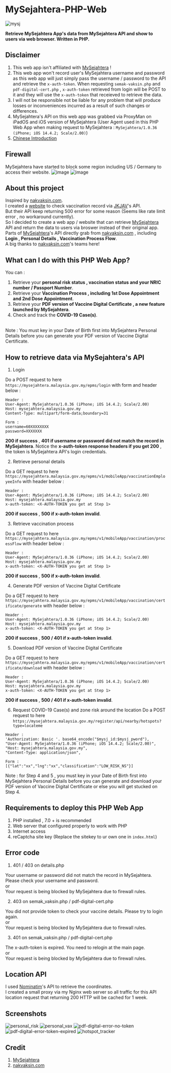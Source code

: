 # MySejahtera-PHP-Web
![mysj](https://www.mkn.gov.my/web/wp-content/uploads/sites/3/2020/03/logoMySejahtera_FINAL_ou.png)

**Retrieve MySejahtera App's data from MySejahtera API and show to users via web browser. Written in PHP.**

## Disclaimer
1. This web app isn't affiliated with [MySejahtera](https://mysejahtera.malaysia.gov.my) !
2. This web app won't record user's MySejahtera username and password as this web app will just simply pass the username / password to the API and retrieve the ```x-auth-token```. When requesting ```semak-vaksin.php``` and ```pdf-digital-cert.php``` , ```x-auth-token``` retrieved from login will be POST to it and they will use the ```x-auth-token``` that receieved to retrieve the data.
3. I will not be responsible not be liable for any problem that will produce losses or inconveniences incurred as a result of such changes or differences.
4. MySejahtera's API on this web app was grabbed via ProxyMan on iPadOS and iOS version of MySejahtera (User Agent used in this PHP Web App when making request to MySejahtera : ```MySejahtera/1.0.36 (iPhone; iOS 14.4.2; Scale/2.00)```)
5. [Chinese Introduction](https://blog.samsam123.name.my/articles/MySejahtera-PHP-Web-App)

## Firewall
MySejahtera have started to block some region including US / Germany to access their website. 
![image](https://user-images.githubusercontent.com/58818070/139167924-4804605b-027b-4418-aef2-fd369777f8e0.png)
![image](https://user-images.githubusercontent.com/58818070/139167979-4c5358ad-accd-4542-b9b4-6bf65bba639c.png) 





## About this project
Inspired by [nakvaksin.com](https://github.com/nubpro/nakvaksin). 
</br>
I created a [website](https://www.samsam123.tk/vaksinmy) to check vaccination record via [JKJAV](https://vaksincovid.gov.my)'s API. 
</br>
But their API keep returning 500 error for some reason (Seems like rate limit error , no workaround currently). 
</br>
So I decided to create a web app / website that can retrieve [MySejahtera](https://mysejahtera.malaysia.gov.my) API and return the data to users via broswer instead of their original app. 
</br>
Parts of [MySejahtera](https://mysejahtera.malaysia.gov.my)'s API directly grab from [nakvaksin.com](https://github.com/nubpro/nakvaksin) , including **Login , Personal Details , Vaccination Process Flow**. 
</br>
A big thanks to [nakvaksin.com](https://github.com/nubpro/nakvaksin)'s teams here!

## What can I do with this PHP Web App?
You can :
1. Retrieve your **personal risk status , vaccination status and your NRIC number / Passport Number**.
2. Retrieve your **Vaccination Process , including 1st Dose Appointment and 2nd Dose Appointment**.
3. Retrieve your **PDF version of Vaccine Digital Certificate , a new feature launched by MySejahtera**.
4. Check and track the **COVID-19 Case(s)**.

</br>
Note : You must key in your Date of Birth first into MySejahtera Personal Details before you can generate your PDF version of Vaccine Digital Certificate.

## How to retrieve data via MySejahtera's API
1. Login

Do a POST request to here ```https://mysejahtera.malaysia.gov.my/epms/login``` with form and header below :
```
Header :
User-Agent: MySejahtera/1.0.36 (iPhone; iOS 14.4.2; Scale/2.00)
Host: mysejahtera.malaysia.gov.my
Content-Type: multipart/form-data;boundary=31

Form : 
username=60XXXXXXXX
password=XXXXXXX
``` 
**200 if success** , **401 if username or password did not match the record in MySejahtera**.
Notice the **x-auth-token response headers if you get 200** , the token is MySejahtera API's login credentials.

2. Retrieve personal details 

Do a GET request to here ```https://mysejahtera.malaysia.gov.my/epms/v1/mobileApp/vaccinationEmployeeInfo``` with header below :
```
Header :
User-Agent: MySejahtera/1.0.36 (iPhone; iOS 14.4.2; Scale/2.00)
Host: mysejahtera.malaysia.gov.my
x-auth-token: <X-AUTH-TOKEN you get at Step 1>

```
**200 if success** , **500 if x-auth-token invalid**.

3. Retrieve vaccination process

Do a GET request to here ```https://mysejahtera.malaysia.gov.my/epms/v1/mobileApp/vaccination/processFlow``` with header below : 
```
Header :
User-Agent: MySejahtera/1.0.36 (iPhone; iOS 14.4.2; Scale/2.00)
Host: mysejahtera.malaysia.gov.my
x-auth-token: <X-AUTH-TOKEN you get at Step 1>

```
**200 if success** , **500 if x-auth-token invalid**.

4. Generate PDF version of Vaccine Digital Certificate

Do a GET request to here ```https://mysejahtera.malaysia.gov.my/epms/v1/mobileApp/vaccination/certificate/generate``` with header below : 
```
Header :
User-Agent: MySejahtera/1.0.36 (iPhone; iOS 14.4.2; Scale/2.00)
Host: mysejahtera.malaysia.gov.my
x-auth-token: <X-AUTH-TOKEN you get at Step 1>

```
**200 if success** , **500 / 401 if x-auth-token invalid**.

5. Download PDF version of Vaccine Digital Certificate

Do a GET request to here ```https://mysejahtera.malaysia.gov.my/epms/v1/mobileApp/vaccination/certificate/download``` with header below : 
```
Header :
User-Agent: MySejahtera/1.0.36 (iPhone; iOS 14.4.2; Scale/2.00)
Host: mysejahtera.malaysia.gov.my
x-auth-token: <X-AUTH-TOKEN you get at Step 1>

```
**200 if success** , **500 / 401 if x-auth-token invalid**.

6. Request COVID-19 Case(s) and zone risk around the location
Do a POST request to here ```https://mysejahtera.malaysia.gov.my/register/api/nearby/hotspots?type=locateme```
```
Header :
'Authorization: Basic '. base64_encode("$mysj_id:$mysj_pword"),
"User-Agent: MySejahtera/1.0.36 (iPhone; iOS 14.4.2; Scale/2.00)",
"Host: mysejahtera.malaysia.gov.my",
"Content-Type: application/json",

Form : 
[{"lat":"xx","lng":"xx","classification":"LOW_RISK_NS"}]
```

Note : for Step 4 and 5 , you must key in your Date of Birth first into MySejahtera Personal Details before you can generate and download your PDF version of Vaccine Digital Certificate or else you will get stucked on Step 4.

## Requirements to deploy this PHP Web App
1. PHP installed , 7.0 + is recommended
2. Web server that configured properly to work with PHP
3. Internet access
4. reCaptcha site key (Replace the sitekey to ur own one in ```index.html```)

## Error code

1. 401 / 403 on details.php

Your username or password did not match the record in MySejahtera. Please check your username and password.</br>or</br>
Your request is being blocked by MySejahtera due to firewall rules.

2. 403 on semak_vaksin.php / pdf-digital-cert.php

You did not provide token to check your vaccine details. Please try to login again.</br>or</br>
Your request is being blocked by MySejahtera due to firewall rules.

3. 401 on semak_vaksin.php / pdf-digital-cert.php

The x-auth-token is expired. You need to relogin at the main page.</br>or</br>
Your request is being blocked by MySejahtera due to firewall rules.

## Location API 
I used [Nominatim](https://nominatim.org/)'s API to retrieve the coordinates. </br>
I created a small proxy via my Nginx web server so all traffic for this API location request that returning 200 HTTP will be cached for 1 week. 

## Screenshots
![personal_risk](https://user-images.githubusercontent.com/58818070/138039865-833547d4-d8fc-4c8d-a48e-ef7828da2af3.png)
![personal_vax](https://user-images.githubusercontent.com/58818070/138040113-805ea178-4378-48ef-b576-84d86b67502f.png)
![pdf-digital-error-no-token](https://user-images.githubusercontent.com/58818070/138040786-134f7274-5f88-4cfa-a925-5e717f63b455.png)
![pdf-digital-error-token-expired](https://user-images.githubusercontent.com/58818070/138041564-2334c332-efee-4c78-88ad-21d626d5f200.png)
![hotspot_tracker](https://user-images.githubusercontent.com/58818070/139540491-45617fca-2a00-4aeb-b98e-d6b8c8904728.png)


## Credit
1. [MySejahtera](https://mysejahtera.malaysia.gov.my)
2. [nakvaksin.com](https://github.com/nubpro/nakvaksin)

